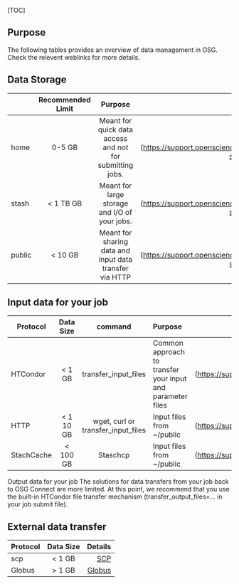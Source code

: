 
[title]: - "GAMESS"
[TOC]

## Purpose

The following tables provides an overview of data management in OSG. Check the relevent weblinks for more details. 


## Data Storage

|         | Recommended Limit| Purpose | Details|
| ------- |:----------------:| :------:| ------:|
| home    | 0-5 GB      | Meant for quick data access and not for submitting jobs.| [Data Storage] (https://support.opensciencegrid.org/support/solutions/articles/12000002985-storage-solutions-on-osg-home-stash-and-public)|
| stash   |  < 1 TB GB  | Meant for large storage and I/O of your jobs. |[Data Storage] (https://support.opensciencegrid.org/support/solutions/articles/12000002985-storage-solutions-on-osg-home-stash-and-public)|
| public  |  < 10 GB    | Meant for sharing data and input data  transfer via HTTP|[Data Storage] (https://support.opensciencegrid.org/support/solutions/articles/12000002985-storage-solutions-on-osg-home-stash-and-public)|


## Input data for your job

|    Protocol     | Data Size| command| Purpose | Details|
| --------------- |:--------:| :-----:|:--------|--------:|
| HTCondor    | < 1 GB       | transfer_input_files| Common approach to transfer your input and parameter files|[HTCondor Transfer] (https://support.opensciencegrid.org/support/solutions/articles/5000639787-transferring-data-with-htcondor)|
| HTTP        |  < 1 10 GB   | wget, curl or transfer_input_files  | Input files from ~/public |[HTTP Access] (https://support.opensciencegrid.org/support/solutions/articles/5000639798-access-stash-remotely-using-http)|
| StachCache  |  < 100 GB    | Staschcp |Input files from ~/public| [StachCache] (https://support.opensciencegrid.org/support/solutions/articles/5000639798-access-stash-remotely-using-http)|

Output data for your job
The solutions for data transfers from your job back to OSG Connect are more limited. At this point, we recommend that you use the built-in HTCondor file transfer mechanism (transfer_output_files=... in your job submit file).

## External data transfer

|    Protocol | Data Size| Details|
| ------------|:--------:| ------:|
| scp         | < 1 GB   | [SCP](https://support.opensciencegrid.org/support/solutions/articles/5000634376-using-scp-to-transfer-files) |
| Globus      |  > 1 GB  | [Globus](https://support.opensciencegrid.org/support/solutions/articles/5000632397-data-transfer-with-globus) |

